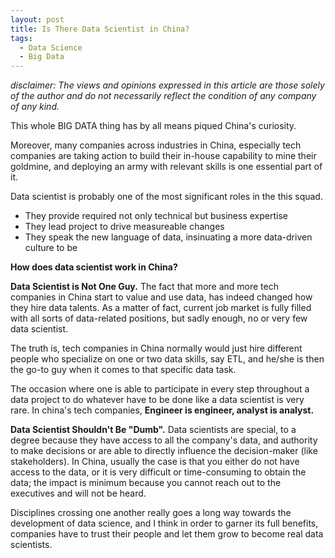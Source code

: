 ```yaml
---
layout: post
title: Is There Data Scientist in China? 
tags: 
  - Data Science
  - Big Data
---
```

_disclaimer: The views and opinions expressed in this article are those solely of the author and do not necessarily reflect the condition of any company of any kind._

This whole BIG DATA thing has by all means piqued China's curiosity. 

Moreover, many companies across industries in China, especially tech companies are taking action to build their in-house capability to mine their goldmine, and deploying an army with relevant skills is one essential part of it. 

Data scientist is probably one of the most significant roles in the this squad. 
- They provide required not only technical but business expertise  
- They lead project to drive measureable changes 
- They speak the new language of data, insinuating a more data-driven culture to be 

**How does data scientist work in China?**

__Data Scientist is Not One Guy.__ The fact that more and more tech companies in China start to value and use data, has indeed changed how they hire data talents. As a matter of fact, current job market is fully filled with all sorts of data-related positions, but sadly enough, no or very few data scientist. 

The truth is, tech companies in China normally would just hire different people who specialize on one or two data skills, say ETL, and he/she is then the go-to guy when it comes to that specific data task. 

The occasion where one is able to participate in every step throughout a data project to do whatever have to be done like a data scientist is very rare. In china's tech companies, __Engineer is engineer, analyst is analyst.__

__Data Scientist Shouldn't Be "Dumb".__ Data scientists are special, to a degree because they have access to all the company's data, and authority to make decisions or are able to directly influence the decision-maker (like stakeholders). In China, usually the case is that you either do not have access to the data, or it is very difficult or time-consuming to obtain the data; the impact is minimum because you cannot reach out to the executives and will not be heard.

Disciplines crossing one another really goes a long way towards the development of data science, and I think in order to garner its full benefits, companies have to trust their people and let them grow to become real data scientists. 